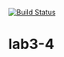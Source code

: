 
[![Build Status](https://travis-ci.com/kendare/lab3-4.svg?branch=main)](https://travis-ci.com/kendare/lab3-4)

# lab3-4